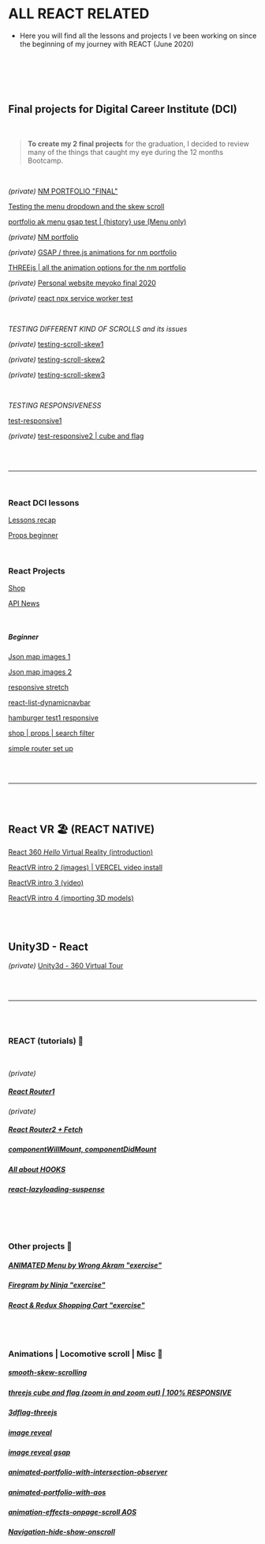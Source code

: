 # ALL REACT RELATED

- Here you will find all the lessons and projects I ve been working on since the beginning of my journey with REACT (June 2020)

<br>
<br>
<br>
<br>

 

##  Final projects for Digital Career Institute (DCI) 

<br>

> **To create my 2 final projects** for the graduation, I decided to review many of the things that caught my eye during the 12 months Bootcamp.

 <br>

_(private)_
[ NM PORTFOLIO "FINAL" ](https://github.com/nadiamariduena/nm-final)

[Testing the menu dropdown and the skew scroll](https://github.com/nadiamariduena/menu-hirstory-and-scroll-skew-test)

[portfolio ak menu gsap test | {history} use (Menu only)](https://github.com/nadiamariduena/nm-port-menu-ak-test)

_(private)_
[NM portfolio](https://github.com/nadiamariduena/nadiamariduena-portfolio-with-react-createapp)

_(private)_
[GSAP / three.js animations for nm portfolio ](https://github.com/nadiamariduena/nadiamariduena-portfolio)

[THREEjs | all the animation options for the nm portfolio](https://github.com/nadiamariduena/three-js)

_(private)_
[Personal website meyoko final 2020 ](https://github.com/nadiamariduena/final-project)

_(private)_
[ react npx service worker test ](https://github.com/nadiamariduena/npx-serviceworker-test)

<br>

_TESTING DIFFERENT KIND OF SCROLLS and its issues_

_(private)_
[testing-scroll-skew1](https://github.com/nadiamariduena/testing-scroll-skew1)

_(private)_
[testing-scroll-skew2](https://github.com/nadiamariduena/testing-scroll-skew2)

_(private)_
[testing-scroll-skew3](https://github.com/nadiamariduena/testing-scroll-skew3)

<br>

_TESTING RESPONSIVENESS_

[test-responsive1](https://github.com/nadiamariduena/test-responsive1)

_(private)_
[test-responsive2 | cube and flag](https://github.com/nadiamariduena/test-responsive2)

 <br>


<br>
<hr>
<br>

### React DCI lessons

[Lessons recap](https://github.com/nadiamariduena/react-recapitulation)

[Props beginner](https://github.com/nadiamariduena/react-props-video)

<br>

### React Projects

[Shop](https://github.com/nadiamariduena/fluxushome-shop)

[API News](https://github.com/nadiamariduena/react-news-api)

<br>

##### Beginner

[Json map images 1](https://github.com/nadiamariduena/react-json-version1)

[Json map images 2](https://github.com/nadiamariduena/react-json-version2)

[responsive stretch](https://github.com/nadiamariduena/react-responsive-2)

[react-list-dynamicnavbar](https://github.com/nadiamariduena/react-list-dynamicnavbar)

[hamburger test1 responsive](https://github.com/nadiamariduena/react-responsive1)

[shop | props | search filter](https://nadiamariduena.github.io/react-router-intro-dci/)

[simple router set up](https://github.com/nadiamariduena/react-router-simple-layout)

<br>
<br>
<hr>
<br>
<br>

## React VR 🏖️ (REACT NATIVE)

[React 360 _Hello_ Virtual Reality (introduction)](https://github.com/nadiamariduena/react-vr-intro1)

[ReactVR intro 2 (images) | VERCEL video install ](https://github.com/nadiamariduena/react-vr-intro2-images)

[ReactVR intro 3 (video)](https://github.com/nadiamariduena/react-vr-intro3-video)

[ReactVR intro 4 (importing 3D models)](https://github.com/nadiamariduena/react-vr-intro4-3dModels)

<br>
<br>

## Unity3D - React 

_(private)_
[Unity3d - 360 Virtual Tour](https://github.com/nadiamariduena/unity3d-virtual-tour1)

<br>
<br>
<hr>
<br>
<br>

### REACT  (tutorials) 🌟


<br>

_(private)_
#####  [React Router1 ](https://github.com/nadiamariduena/react-router-introduction)

_(private)_
#####  [React Router2 + Fetch ](https://github.com/nadiamariduena/react-router2-fetch)

#####  [componentWillMount, componentDidMount ](https://github.com/nadiamariduena/component-did-and-will-mount)

#####  [All about HOOKS](https://github.com/nadiamariduena/react-hooks-recap)

#####  [react-lazyloading-suspense ](https://github.com/nadiamariduena/react-lazyloading-suspense)

<br>
<br>
<br>

### Other projects 🌟

##### [ANIMATED Menu by Wrong Akram "exercise" ](https://github.com/nadiamariduena/-anim-menu-react1)

##### [Firegram by Ninja "exercise"](https://github.com/nadiamariduena/Firegram)

##### [React & Redux Shopping Cart "exercise" ](https://github.com/nadiamariduena/first-redux-shopping-cart)

<br>
<br>

### Animations | Locomotive scroll | Misc  🌟

##### [smooth-skew-scrolling](https://github.com/nadiamariduena/react-smooth-skew-scrolling)

##### [threejs cube and flag (zoom in and zoom out) | 100%  RESPONSIVE](https://github.com/nadiamariduena/three-js/tree/master/three_responsive_scenes)

#####  [3dflag-threejs](https://github.com/nadiamariduena/3dflag-threejs-react)

#####  [image reveal](https://github.com/nadiamariduena/react-imgreveal-mini-portfolio1)

#####  [image reveal gsap](https://github.com/nadiamariduena/react-img-reveal1-gsap)

#####  [animated-portfolio-with-intersection-observer](https://github.com/nadiamariduena/animated-portfolio-with-intersection-observer)

#####  [animated-portfolio-with-aos](https://github.com/nadiamariduena/animated-portfolio-with-aos)

#####  [animation-effects-onpage-scroll AOS](https://github.com/nadiamariduena/animation-effects-onpage-scroll)

#####  [Navigation-hide-show-onscroll](https://github.com/nadiamariduena/react-hide-show-onscroll)

<br>
<br>

 